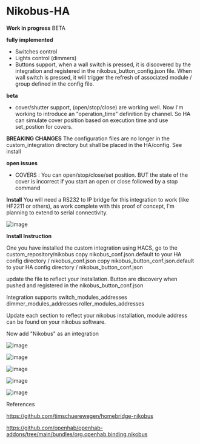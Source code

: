 # Nikobus-HA

**Work in progress** BETA

**fully implemented**
- Switches control
- Lights control (dimmers)
- Buttons support, when a wall switch is pressed, it is discovered by the integration and registered in the nikobus_button_config.json file. When wall switch is pressed, it will trigger the refresh of associated module / group defined in the config file.

**beta**
- cover/shutter support, (open/stop/close) are working well. Now I'm working to introduce an "operation_time" definition by channel. So HA can simulate cover position based on execution time and use set_postion for covers.

**BREAKING CHANGES**
The configuration files are no longer in the custom_integration directory but shall be placed in the HA/config. See install

**open issues**
- COVERS : You can open/stop/close/set position. BUT the state of the cover is incorrect if you start an open or close followed by a stop command 

**Install**
You will need a RS232 to IP bridge for this integration to work (like HF2211 or others), as work complete with this proof of concept, I'm planning to extend to serial connectivity.

![image](https://github.com/fdebrus/Nikobus-HA/assets/33791533/2451b88a-beff-46ce-85bf-f5486a69b37c)

**Install Instruction**

One you have installed the custom integration using HACS, go to the custom_repository/nikobus
copy nikobus_conf.json.default to your HA config directory / nikobus_conf.json
copy nikobus_button_conf.json.default to your HA config directory / nikobus_button_conf.json

update the file to reflect your installation. Button are discovery when pushed and registered in the nikobus_button_conf.json

Integration supports
  switch_modules_addresses
  dimmer_modules_addresses 
  roller_modules_addresses

Update each section to reflect your nikobus installation, module address can be found on your nikobus software.

Now add "Nikobus" as an integration

![image](https://github.com/fdebrus/Nikobus-HA/assets/33791533/70cbd1c8-2e2b-4114-9cf3-f0d618e2ce52)

![image](https://github.com/fdebrus/Nikobus-HA/assets/33791533/ec3e56de-5b9e-404a-b97f-341c4c96331a)

![image](https://github.com/fdebrus/Nikobus-HA/assets/33791533/4c0eb84a-0187-418a-aa9e-24650214998b)

![image](https://github.com/fdebrus/Nikobus-HA/assets/33791533/6d154d91-ac59-4f44-b3c4-e7714005d15e)

![image](https://github.com/fdebrus/Nikobus-HA/assets/33791533/a5cbb377-9274-42e6-bee7-abe58c62ca82)





References

  https://github.com/timschuerewegen/homebridge-nikobus
  
  https://github.com/openhab/openhab-addons/tree/main/bundles/org.openhab.binding.nikobus

